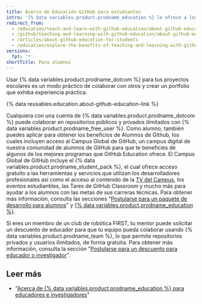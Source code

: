 ```yaml
---
title: Acerca de Educación GitHub para estudiantes
intro: '{% data variables.product.prodname_education %} le ofrece a los estudiantes experiencia práctica con acceso gratuito a diversas herramientas de programadores de los socios de {% data variables.product.prodname_dotcom %}.'
redirect_from:
  - /education/teach-and-learn-with-github-education/about-github-education-for-students
  - /github/teaching-and-learning-with-github-education/about-github-education-for-students
  - /articles/about-github-education-for-students
  - /education/explore-the-benefits-of-teaching-and-learning-with-github-education/about-github-education-for-students
versions:
  fpt: '*'
shortTitle: Para alumnos
---
```


Usar {% data variables.product.prodname_dotcom %} para tus proyectos escolares es un modo práctico de colaborar con otros y crear un portfolio que exhiba experiencia práctica.

{% data reusables.education.about-github-education-link %}

Cualquiera con una cuenta de {% data variables.product.prodname_dotcom %} puede colaborar en repositorios públicos y privados ilimitados con {% data variables.product.prodname_free_user %}. Como alumno, también puedes aplicar para obtener los beneficios de Alumnos de Github, los cuales incluyen acceso al Campus Global de GitHub, un campus digital de nuestra comunidad de alumnos de GitHub para que te beneficies de algunos de los mejores programas que GitHub Education ofrece. El Campus Global de GitHub incluye el {% data variables.product.prodname_student_pack %}, el cual ofrece acceso gratuito a las herramientas y servicios que utilizan los desarrolladores profesionales así como el acceso al contenido de la [TV del Campus](https://www.twitch.tv/githubeducation), los eventos estudiantiles, las Tares de GitHub Classroom y mucho más para ayudar a los alumnos con las metas de sus carreras técnicas. Para obtener más información, consulta las secciones "[Postularse para un paquete de desarrollo para alumnos](/education/explore-the-benefits-of-teaching-and-learning-with-github-education/apply-for-a-student-developer-pack)" y [{% data variables.product.prodname_education %}](https://education.github.com/).

Si eres un miembro de un club de robótica FIRST, tu mentor puede solicitar un descuento de educador para que tu equipo pueda colaborar usando {% data variables.product.prodname_team %}, lo que permite repositorios privados y usuarios ilimitados, de forma gratuita. Para obtener más información, consulta la sección "[Postularse para un descuento para educador o investigador](/education/explore-the-benefits-of-teaching-and-learning-with-github-education/apply-for-an-educator-or-researcher-discount)".

## Leer más

- "[Acerca de {% data variables.product.prodname_education %} para educadores e investigadores](/articles/about-github-education-for-educators-and-researchers)"
